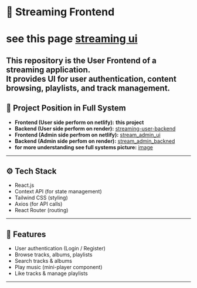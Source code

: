 # 🎵 Streaming  Frontend  
# **see this page** [streaming ui](https://streaming-front.netlify.app)  

This repository is the **User Frontend** of a streaming application.  
It provides UI for user authentication, content browsing, playlists, and track management.  
---

## 🔗 Project Position in Full System

- **Frontend (User side perform on netlify):** **this project**  
- **Backend (User side perform on render):** [streaming-user-backend](https://github.com/sana2912/streaming-user-backend.git)  
- **Frontend (Admin side perfrom on netlify):** [stream_admin_ui](https://github.com/sana2912/stream_admin_ui.git)  
- **Backend (Admin side perfom on render):** [stream_admin_backned](https://github.com/sana2912/stream_admin_backned.git)  
- **for more understanding see full systems picture:** [image](https://res.cloudinary.com/ddlspu2uq/image/upload/v1756123510/system_d4p3cd.jpg)  

---

## ⚙️ Tech Stack  
- React.js  
- Context API (for state management)  
- Tailwind CSS (styling)  
- Axios (for API calls)  
- React Router (routing)  

---

## 🚀 Features  
- User authentication (Login / Register)  
- Browse tracks, albums, playlists  
- Search tracks & albums  
- Play music (mini-player component)  
- Like tracks & manage playlists  
---
